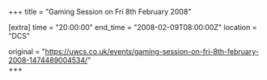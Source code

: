 +++
title = "Gaming Session on Fri 8th February 2008"

[extra]
time = "20:00:00"
end_time = "2008-02-09T08:00:00Z"
location = "DCS"

original = "https://uwcs.co.uk/events/gaming-session-on-fri-8th-february-2008-1474489004534/"    
+++




